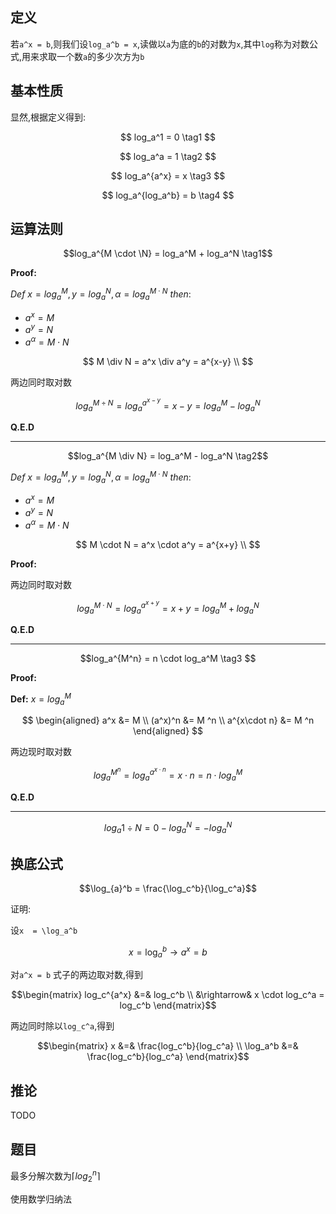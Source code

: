 
## 定义

若``a^x = b``,则我们设``log_a^b = x``,读做以``a``为底的``b``的对数为``x``,其中``log``称为对数公式,用来求取一个数``a``的多少次方为``b``

## 基本性质

显然,根据定义得到:


$$
log_a^1 = 0  \tag1
$$

$$
log_a^a = 1  \tag2
$$

$$
log_a^{a^x} = x  \tag3
$$


$$
log_a^{log_a^b} = b  \tag4
$$

## 运算法则

$$log_a^{M \cdot \N} = log_a^M + log_a^N \tag1$$

**Proof:**

$Def$ $x=log_a^M,y = log_a^N,\alpha = log_a^{M \cdot N}$ $then$:

- $a^x = M$
- $a^y = N$
- $a^{\alpha} = M \cdot N$

$$
M \div N = a^x \div a^y = a^{x-y} \\
$$

两边同时取对数

$$
log_a^{M \div N} = log_a^{a^{x-y}} = x-y = log_a^M - log_a^N
$$

**Q.E.D**

-----------------

$$log_a^{M \div N} = log_a^M - log_a^N \tag2$$

$Def$ $x=log_a^M,y = log_a^N,\alpha = log_a^{M \cdot N}$ $then$:

- $a^x = M$
- $a^y = N$
- $a^{\alpha} = M \cdot N$

$$
M \cdot N = a^x \cdot a^y = a^{x+y} \\
$$

**Proof:**

两边同时取对数

$$
log_a^{M \cdot N} = log_a^{a^{x+y}} = x+y = log_a^M + log_a^N
$$



**Q.E.D**

--------

$$log_a^{M^n} = n \cdot log_a^M \tag3 $$

**Proof:**

**Def:** $x = log_a^M$

$$
\begin{aligned}
a^x &= M \\
(a^x)^n &= M ^n \\
a^{x\cdot n} &= M ^n
\end{aligned}
$$

两边现时取对数

$$
log_a^{M ^n} = log_a ^{a^{x\cdot n} }  = x \cdot n = n \cdot log_a^M
$$



**Q.E.D**

-----------
$$
log_a{1 \div N} = 0 - log_a^N = -log_a^N
$$


## 换底公式

```math
\log_{a}^b = \frac{\log_c^b}{\log_c^a}
```

证明:

设``x  = \log_a^b``


```math
x = \log_a^b \rightarrow a^x = b
```

对``a^x = b`` 式子的两边取对数,得到

```math
\begin{matrix}
log_c^{a^x} &=& log_c^b \\
&\rightarrow&  x \cdot log_c^a = log_c^b
\end{matrix}
```

两边同时除以``log_c^a``,得到

```math
\begin{matrix}
x &=& \frac{log_c^b}{log_c^a} \\
\log_a^b &=& \frac{log_c^b}{log_c^a}
\end{matrix}
```

## 推论

TODO
## 题目

最多分解次数为$\lceil log_2^n \rceil$

使用数学归纳法